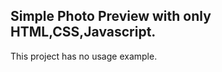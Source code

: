 Simple Photo Preview with only HTML,CSS,Javascript.
--------------------------------------------------
This project has no usage example.
